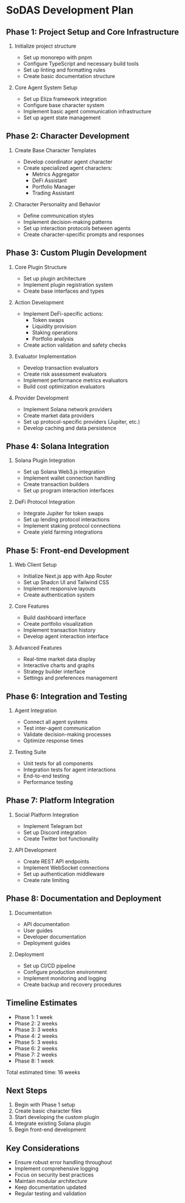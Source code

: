 # SoDAS Development Plan

## Phase 1: Project Setup and Core Infrastructure
1. Initialize project structure
   - Set up monorepo with pnpm
   - Configure TypeScript and necessary build tools
   - Set up linting and formatting rules
   - Create basic documentation structure

2. Core Agent System Setup
   - Set up Eliza framework integration
   - Configure base character system
   - Implement basic agent communication infrastructure
   - Set up agent state management

## Phase 2: Character Development
1. Create Base Character Templates
   - Develop coordinator agent character
   - Create specialized agent characters:
     - Metrics Aggregator
     - DeFi Assistant
     - Portfolio Manager
     - Trading Assistant

2. Character Personality and Behavior
   - Define communication styles
   - Implement decision-making patterns
   - Set up interaction protocols between agents
   - Create character-specific prompts and responses

## Phase 3: Custom Plugin Development
1. Core Plugin Structure
   - Set up plugin architecture
   - Implement plugin registration system
   - Create base interfaces and types

2. Action Development
   - Implement DeFi-specific actions:
     - Token swaps
     - Liquidity provision
     - Staking operations
     - Portfolio analysis
   - Create action validation and safety checks

3. Evaluator Implementation
   - Develop transaction evaluators
   - Create risk assessment evaluators
   - Implement performance metrics evaluators
   - Build cost optimization evaluators

4. Provider Development
   - Implement Solana network providers
   - Create market data providers
   - Set up protocol-specific providers (Jupiter, etc.)
   - Develop caching and data persistence

## Phase 4: Solana Integration
1. Solana Plugin Integration
   - Set up Solana Web3.js integration
   - Implement wallet connection handling
   - Create transaction builders
   - Set up program interaction interfaces

2. DeFi Protocol Integration
   - Integrate Jupiter for token swaps
   - Set up lending protocol interactions
   - Implement staking protocol connections
   - Create yield farming integrations

## Phase 5: Front-end Development
1. Web Client Setup
   - Initialize Next.js app with App Router
   - Set up Shadcn UI and Tailwind CSS
   - Implement responsive layouts
   - Create authentication system

2. Core Features
   - Build dashboard interface
   - Create portfolio visualization
   - Implement transaction history
   - Develop agent interaction interface

3. Advanced Features
   - Real-time market data display
   - Interactive charts and graphs
   - Strategy builder interface
   - Settings and preferences management

## Phase 6: Integration and Testing
1. Agent Integration
   - Connect all agent systems
   - Test inter-agent communication
   - Validate decision-making processes
   - Optimize response times

2. Testing Suite
   - Unit tests for all components
   - Integration tests for agent interactions
   - End-to-end testing
   - Performance testing

## Phase 7: Platform Integration
1. Social Platform Integration
   - Implement Telegram bot
   - Set up Discord integration
   - Create Twitter bot functionality

2. API Development
   - Create REST API endpoints
   - Implement WebSocket connections
   - Set up authentication middleware
   - Create rate limiting

## Phase 8: Documentation and Deployment
1. Documentation
   - API documentation
   - User guides
   - Developer documentation
   - Deployment guides

2. Deployment
   - Set up CI/CD pipeline
   - Configure production environment
   - Implement monitoring and logging
   - Create backup and recovery procedures

## Timeline Estimates
- Phase 1: 1 week
- Phase 2: 2 weeks
- Phase 3: 3 weeks
- Phase 4: 2 weeks
- Phase 5: 3 weeks
- Phase 6: 2 weeks
- Phase 7: 2 weeks
- Phase 8: 1 week

Total estimated time: 16 weeks

## Next Steps
1. Begin with Phase 1 setup
2. Create basic character files
3. Start developing the custom plugin
4. Integrate existing Solana plugin
5. Begin front-end development

## Key Considerations
- Ensure robust error handling throughout
- Implement comprehensive logging
- Focus on security best practices
- Maintain modular architecture
- Keep documentation updated
- Regular testing and validation
